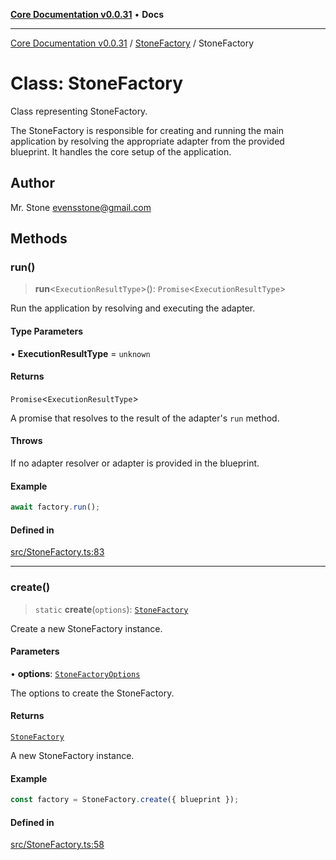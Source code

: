 [**Core Documentation v0.0.31**](../../README.md) • **Docs**

***

[Core Documentation v0.0.31](../../modules.md) / [StoneFactory](../README.md) / StoneFactory

# Class: StoneFactory

Class representing StoneFactory.

The StoneFactory is responsible for creating and running the main application by resolving
the appropriate adapter from the provided blueprint. It handles the core setup of the application.

## Author

Mr. Stone <evensstone@gmail.com>

## Methods

### run()

> **run**\<`ExecutionResultType`\>(): `Promise`\<`ExecutionResultType`\>

Run the application by resolving and executing the adapter.

#### Type Parameters

• **ExecutionResultType** = `unknown`

#### Returns

`Promise`\<`ExecutionResultType`\>

A promise that resolves to the result of the adapter's `run` method.

#### Throws

If no adapter resolver or adapter is provided in the blueprint.

#### Example

```typescript
await factory.run();
```

#### Defined in

[src/StoneFactory.ts:83](https://github.com/stonemjs/core/blob/a25677efd9a5f5a45cc90fda3ed3e87df97e6124/src/StoneFactory.ts#L83)

***

### create()

> `static` **create**(`options`): [`StoneFactory`](StoneFactory.md)

Create a new StoneFactory instance.

#### Parameters

• **options**: [`StoneFactoryOptions`](../interfaces/StoneFactoryOptions.md)

The options to create the StoneFactory.

#### Returns

[`StoneFactory`](StoneFactory.md)

A new StoneFactory instance.

#### Example

```typescript
const factory = StoneFactory.create({ blueprint });
```

#### Defined in

[src/StoneFactory.ts:58](https://github.com/stonemjs/core/blob/a25677efd9a5f5a45cc90fda3ed3e87df97e6124/src/StoneFactory.ts#L58)
